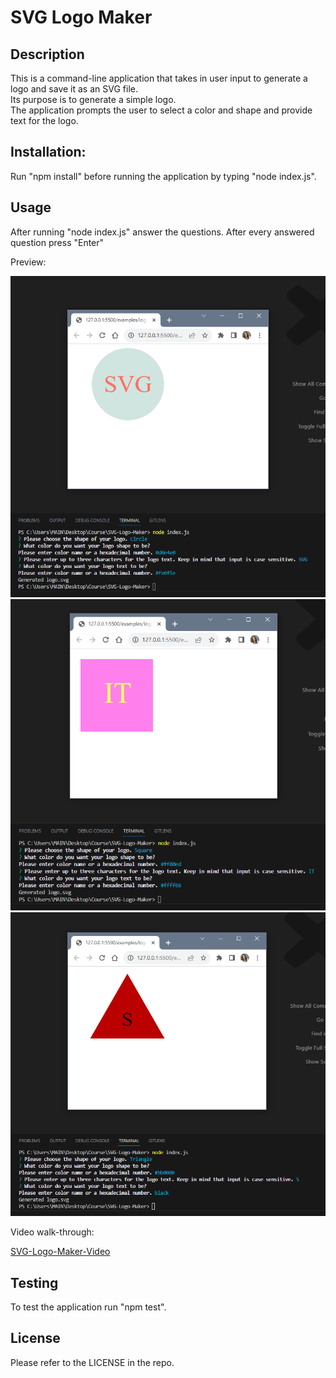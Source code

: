 # SVG Logo Maker

## Description
This is a command-line application that takes in user input to generate a logo and save it as an SVG file.  
Its purpose is to generate a simple logo.  
The application prompts the user to select a color and shape and provide text for the logo.

## Installation:
Run "npm install" before running the application by typing "node index.js". 

## Usage
After running "node index.js" answer the questions. After every answered question press "Enter"

Preview:

![Circle-Logo-Screenshot](images/circle-logo-screenshot.png)
![Square-Logo-Screenshot](images/square-logo-screenshot.png)
![Triangle-Logo-Screenshot](images/triangle-logo-screenshot.png)

Video walk-through:

[SVG-Logo-Maker-Video](https://drive.google.com/file/d/11hOGVh3fNFib-CYiG16O9b59drf_zsAU/view)

## Testing
To test the application run "npm test".

## License
Please refer to the LICENSE in the repo.

